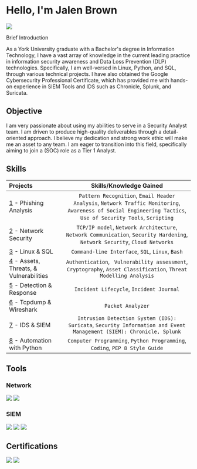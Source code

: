 # Hello, I'm Jalen Brown
<a href="https://www.linkedin.com/in/jalen-b-ab9694113/"><img src="https://img.shields.io/badge/-LinkedIn-0072b1?&style=for-the-badge&logo=linkedin&logoColor=white" /></a>


Brief Introduction 

As a York University graduate with a Bachelor's degree in Information Technology, I have a vast array of knowledge in the current leading practice in information security awareness and Data Loss Prevention (DLP) technologies. Specifically, I am well-versed in Linux, Python, and SQL, through various technical projects. I have also obtained the Google Cybersecurity Professional Certificate, which has provided me with hands-on experience in SIEM Tools and IDS such as Chronicle, Splunk, and Suricata.

## Objective
I am very passionate about using my abilities to serve in a Security Analyst 
 team. I am driven to produce high-quality deliverables through a detail-oriented approach. I believe my dedication and strong work ethic will make me an asset to any team. I am eager to transition into this field, specifically aiming to join a (SOC) role as a Tier 1 Analyst.

## Skills

| Projects | Skills/Knowledge Gained | 
| :--- |:---:|
| [1](https://github.com/Jalenbro/Jalenbro/tree/main/Phishing%20Labs) - Phishing Analysis | `Pattern Recognition`, `Email Header Analysis`, `Network Traffic Monitoring`, `Awareness of Social Engineering Tactics`, `Use of Security Tools`, `Scripting` |
| [2](https://github.com/Kwangsa19/Ketmanto-Cybersecurity-Portfolio/tree/main/2%20-%20Network%20Security) - Network Security | `TCP/IP model`,  `Network Architecture`, `Network Communication`, `Security Hardening`, `Network Security`, `Cloud Networks` | 
| [3](https://github.com/Kwangsa19/Ketmanto-Cybersecurity-Portfolio/tree/main/3%20-%20Linux%20%26%20SQL) - Linux & SQL | `Command-line Interface`, `SQL`, `Linux`, `Bash` | 
| [4](https://github.com/Kwangsa19/Ketmanto-Cybersecurity-Portfolio/tree/main/4%20-%20Assets%20%26%20Threats%20%26%20Vulnerabilities) - Assets, Threats, & Vulnerabilities | `Authentication`, ` Vulnerability assessment`, `Cryptography`, `Asset Classification`, `Threat Modelling Analysis`|
| [5](https://github.com/Kwangsa19/Ketmanto-Cybersecurity-Portfolio/tree/main/5%20-%20Detection%20%26%20Response) - Detection & Response | `Incident Lifecycle`, `Incident Journal` |
| [6](https://github.com/Kwangsa19/Ketmanto-Cybersecurity-Portfolio/tree/main/6%20-%20Tcpdump%20%26%20Wireshark) - Tcpdump & Wireshark | `Packet Analyzer` | 
| [7](https://github.com/Jalenbro/Jalenbro/tree/main/IDS%26SIEM%20LABS) - IDS & SIEM | `Intrusion Detection System (IDS): Suricata`, `Security Information and Event Management (SIEM): Chronicle, Splunk` |
| [8](https://github.com/Kwangsa19/Ketmanto-Cybersecurity-Portfolio/tree/main/8%20-%20Automation%20with%20Python) - Automation with Python | `Computer Programming`, `Python Programming`, `Coding`, `PEP 8 Style Guide`| 


## Tools


### Network
<div>
    <img src="https://img.shields.io/badge/-Wireshark-1679A7?&style=for-the-badge&logo=Wireshark&logoColor=white" />
    <img src="https://img.shields.io/badge/-Suricata-EF3B2D?&style=for-the-badge&logo=Suricata&logoColor=white" />
</div>



### SIEM
<div>
    <img src="https://img.shields.io/badge/-Microsoft_Sentinel-0078D4?&style=for-the-badge&logo=Microsoft&logoColor=white" />
    <img src="https://img.shields.io/badge/-Splunk-000000?&style=for-the-badge&logo=Splunk&logoColor=white" />
    <img src="https://img.shields.io/badge/-Chronicle-4285F4?style=for-the-badge&logo=Google%20Cloud&logoColor=white" />
</div>

## Certifications

<div>
 <img src="https://img.shields.io/badge/-Google%20Cybersecurity%20Professional%20Certificate-4285F4?style=for-the-badge&logo=Google&logoColor=white" />
  
<img src="https://img.shields.io/badge/-TryHackMe%20SOC%20Level%201-212C42?style=for-the-badge&logo=TryHackMe&logoColor=white"/>


